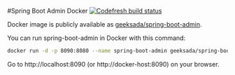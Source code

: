 #Spring Boot Admin Docker [![Codefresh build status]( https://g.codefresh.io/api/badges/build?repoOwner=gexadaktilos&repoName=spring-boot-admin&branch=master&pipelineName=spring-boot-admin&accountName=gexadaktilos&key=eyJhbGciOiJIUzI1NiJ9.NWEwMzY5MDM2MzQ0ZjEwMDAxOWE4ZmMz.WGv9EAwIBVknuNHaDOTIPFeJlAOwN2AOw7OY4N1YtbU&type=cf-1)]( https://g.codefresh.io/repositories/gexadaktilos/spring-boot-admin/builds?filter=trigger:build;branch:master;service:5a061fb7c921d400014ffc02~spring-boot-admin)

Docker image is publicly available as [geeksada/spring-boot-admin](https://hub.docker.com/r/geeksada/spring-boot-admin/).

You can run spring-boot-admin in Docker with this command:
```sh
docker run -d -p 8090:8080 --name spring-boot-admin geeksada/spring-boot-admin:1.5.4
```
Go to http://localhost:8090 (or http://docker-host:8090) on your browser.



